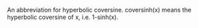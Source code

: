 An abbreviation for hyperbolic coversine. coversinh(x) means the
hyperbolic coversine of x, i.e. 1-sinh(x).
